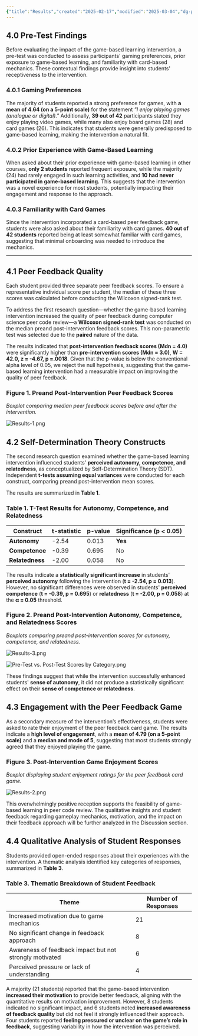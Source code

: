 ```yaml
---
{"title":"Results","created":"2025-02-17","modified":"2025-03-04","dg-publish":true,"permalink":"/50-works/research/results/","dgPassFrontmatter":true,"updated":"2025-03-04"}
---
```



## 4.0 Pre-Test Findings

Before evaluating the impact of the game-based learning intervention, a pre-test was conducted to assess participants' gaming preferences, prior exposure to game-based learning, and familiarity with card-based mechanics. These contextual findings provide insight into students' receptiveness to the intervention.

### 4.0.1 Gaming Preferences

The majority of students reported a strong preference for games, with **a mean of 4.64 (on a 5-point scale)** for the statement *"I enjoy playing games (analogue or digital)."* Additionally, **39 out of 42** participants stated they enjoy playing video games, while many also enjoy board games (28) and card games (26). This indicates that students were generally predisposed to game-based learning, making the intervention a natural fit.

### 4.0.2 Prior Experience with Game-Based Learning

When asked about their prior experience with game-based learning in other courses, **only 2 students** reported frequent exposure, while the majority (24) had rarely engaged in such learning activities, and **10 had never participated in game-based learning.** This suggests that the intervention was a novel experience for most students, potentially impacting their engagement and response to the approach.

### 4.0.3 Familiarity with Card Games

Since the intervention incorporated a card-based peer feedback game, students were also asked about their familiarity with card games. **40 out of 42 students** reported being at least somewhat familiar with card games, suggesting that minimal onboarding was needed to introduce the mechanics.

---

## 4.1 Peer Feedback Quality

Each student provided three separate peer feedback scores. To ensure a representative individual score per student, the median of these three scores was calculated before conducting the Wilcoxon signed-rank test.

To address the first research question—whether the game-based learning intervention increased the quality of peer feedback during computer science peer code review—a **Wilcoxon signed-rank test** was conducted on the median preand post-intervention feedback scores. This non-parametric test was selected due to the **paired** nature of the data.

The results indicated that **post-intervention feedback scores (Mdn = 4.0)** were significantly higher than **pre-intervention scores (Mdn = 3.0)**, **W = 42.0, z = -4.67, p =.0018**. Given that the p-value is below the conventional alpha level of 0.05, we reject the null hypothesis, suggesting that the game-based learning intervention had a measurable impact on improving the quality of peer feedback.

### Figure 1. Preand Post-Intervention Peer Feedback Scores

*Boxplot comparing median peer feedback scores before and after the intervention.*

![Results-1.png](/img/user/00%20System/Assets/Results-1.png)

## 4.2 Self-Determination Theory Constructs

The second research question examined whether the game-based learning intervention influenced students' **perceived autonomy, competence, and relatedness**, as conceptualized by Self-Determination Theory (SDT). Independent **t-tests assuming equal variances** were conducted for each construct, comparing preand post-intervention mean scores.

The results are summarized in **Table 1**.

### Table 1. T-Test Results for Autonomy, Competence, and Relatedness

| Construct   | t-statistic | p-value | Significance (p < 0.05) |
|------------|------------|---------|-------------------------|
| **Autonomy**   | -2.54       | 0.013   | **Yes**                 |
| **Competence** | -0.39       | 0.695   | No                      |
| **Relatedness**| -2.00       | 0.058   | No                      |

The results indicate a **statistically significant increase** in students' **perceived autonomy** following the intervention (**t = -2.54, p = 0.013**). However, no significant differences were observed in students' **perceived competence** (**t = -0.39, p = 0.695**) or **relatedness** (**t = -2.00, p = 0.058**) at the **α = 0.05** threshold.

### Figure 2. Preand Post-Intervention Autonomy, Competence, and Relatedness Scores

*Boxplots comparing preand post-intervention scores for autonomy, competence, and relatedness.*

![Results-3.png](/img/user/00%20System/Assets/Results-3.png)

![Pre-Test vs. Post-Test Scores by Category.png](/img/user/00%20System/Assets/Pre-Test%20vs.%20Post-Test%20Scores%20by%20Category.png)

These findings suggest that while the intervention successfully enhanced students' **sense of autonomy**, it did not produce a statistically significant effect on their **sense of competence or relatedness**.

## 4.3 Engagement with the Peer Feedback Game

As a secondary measure of the intervention’s effectiveness, students were asked to rate their enjoyment of the peer feedback card game. The results indicate a **high level of engagement**, with a **mean of 4.79 (on a 5-point scale)** and a **median and mode of 5**, suggesting that most students strongly agreed that they enjoyed playing the game.

### Figure 3. Post-Intervention Game Enjoyment Scores

*Boxplot displaying student enjoyment ratings for the peer feedback card game.*

![Results-2.png](/img/user/00%20System/Assets/Results-2.png)

This overwhelmingly positive reception supports the feasibility of game-based learning in peer code review. The qualitative insights and student feedback regarding gameplay mechanics, motivation, and the impact on their feedback approach will be further analyzed in the Discussion section.

## 4.4 Qualitative Analysis of Student Responses

Students provided open-ended responses about their experiences with the intervention. A thematic analysis identified key categories of responses, summarized in **Table 3**.

### Table 3. Thematic Breakdown of Student Feedback

| Theme | Number of Responses |
|------------------------------|----------------|
| Increased motivation due to game mechanics | 21 |
| No significant change in feedback approach | 8 |
| Awareness of feedback impact but not strongly motivated | 6 |
| Perceived pressure or lack of understanding | 4 |

A majority (21 students) reported that the game-based intervention **increased their motivation** to provide better feedback, aligning with the quantitative results on motivation improvement. However, 8 students indicated no significant impact, and 6 students noted **increased awareness of feedback quality** but did not feel it strongly influenced their approach. Four students reported **feeling pressured or unclear on the game’s role in feedback**, suggesting variability in how the intervention was perceived.
